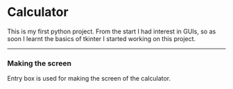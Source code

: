 # Calculator

This is my first python project. From the start I had interest in GUIs, so as soon I learnt the basics of tkinter I started working on this project.

***

### Making the screen

Entry box is used for making the screen of the calculator.
